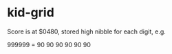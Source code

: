 # kid-grid

Score is at $0480, stored high nibble for each digit, e.g.

999999 = 90 90 90 90 90 90


